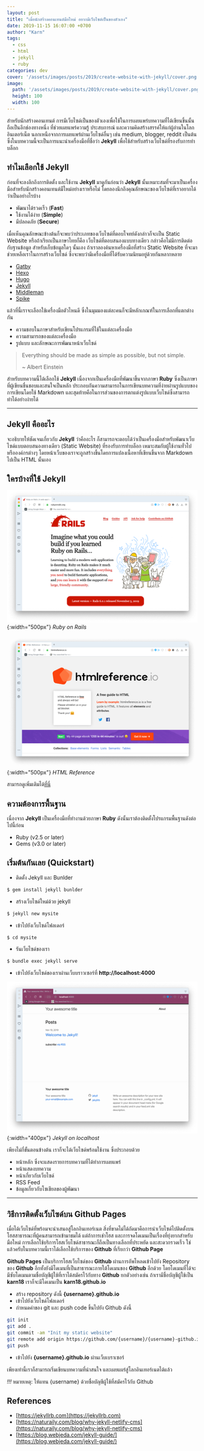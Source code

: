 ```yaml
---
layout: post
title: "เมื่อนักสร้างคอนเทนต์มือใหม่ อยากมีเว็บไซด์เป็นของตัวเอง"
date: 2019-11-15 16:07:00 +0700
author: "Karn"
tags:
  - css
  - html
  - jekyll
  - ruby
categories: dev
cover: '/assets/images/posts/2019/create-website-with-jekyll/cover.png'
image:
  path: '/assets/images/posts/2019/create-website-with-jekyll/cover.png'
  height: 100
  width: 100
---
```

สำหรับนักสร้างคอนเทนต์ การมีเว็บไซด์เป็นของตัวเองเพื่อใช้ในการเผยแพร่บทความที่ได้เขียนขึ้นนั้นถือเป็นอีกช่องทางหนึ่ง ที่ช่วยเผยแพร่ความรู้ ประสบการณ์ และความคิดสร้างสรรค์ให้แก่ผู้อ่านในโลกอินเตอร์เน็ต นอกเหนือจากการเผยแพร่ผ่านเว็บไซด์อื่นๆ เช่น medium, blogger, reddit เป็นต้น ซึ่งในบทความนี้จะเป็นการแนะนำเครื่องมือที่ชื่อว่า **Jekyll** เพื่อใช้สำหรับสร้างเว็บไซด์ที่รองรับการทำบล็อก

<!--more-->

## ทำไมเลือกใช้ Jekyll
ก่อนที่จะลงลึกถึงการติดตั้ง และใช้งาน **Jekyll** มาดูกันก่อนว่า **Jekyll** นั้นเหมาะสมที่จะมาเป็นเครื่องมือสำหรับนักสร้างคอนเทนต์มืใหม่อย่างเราหรือไม่ โดยลองนึกถึงคุณลักษณะของเว็บไซด์ที่เราอยากได้ว่าเป็นอย่างไรบ้าง

- พัฒนาได้รวดเร็ว (**Fast**)
- ใช้งานได้ง่าย (**Simple**)
- มีปลอดภัย (**Secure**)

เมื่อเห็นคุณลักษณะข้างต้นก็จะพบว่าประเภทของเว็บไซด์ที่ตอบโจทย์ดังกล่าวก็จะเป็น Static Website หรือถ้าเรียกเป็นภาษาไทยก็คือ เว็บไซด์ที่ตอบสนองแบบทางเดียว กล่าวคือไม่มีการติดต่อกับฐานข้อมูล สำหรับเก็บข้อมูลใดๆ นั้นเอง
ถ้าเราลองค้นหาเครื่องมือที่สร้าง Static Website ที่จะมาช่วยเหลือเราในการสร้างเว็บไซด์ ซึ่งจะพบว่ามีเครื่องมือที่ได้รับความนิยมอยู่ด้วยกันหลากหลาย

- [Gatby](https://www.gatsbyjs.org)
- [Hexo](https://hexo.io)
- [Hugo](https://gohugo.io)
- [Jekyll](https://jekyllrb.com)
- [Middleman](http://middlemanapp.com)
- [Spike](https://spike.js.org)


แล้วที่นี้เราจะเลือกใช้เครื่องมือตัวไหนดี ซึ่งในมุมมองแต่ละคนก็จะมีหลักเกณฑ์ในการเลือกที่แตกต่างกัน
- ความชอบในภาษาสำหรับเขียนโปรแกรมที่ใช้ในแต่ละเครื่องมือ
- ความสามารถของแต่ละเครื่องมือ
- รูปแบบ และลักษณะการพัฒนาหน้าเว็บไซด์


> Everything should be made as simple as possible, but not simple.
>
> ~ Albert Einstein

สำหรับบทความนี้ได้เลือกใช้ **Jekyll** เนื่องจากเป็นเครื่องมือที่พัฒนาขึ้นจากภาษา **Ruby** ซึ่งเป็นภาษาที่ผู้เขียนชื่นชอบและสนใจเป็นหลัก ประกอบกันความสามารถในการเขียนบทความที่ง่ายผ่านรูปแบบของการเขียนโดยใช้ Markdown และสุดท้ายคือในการส่วนของการตกแต่งรูปแบบเว็บไซด์ซึ่งสามารถทำได้อย่างง่ายได้

---

## Jekyll คืออะไร
จะอธิบายให้ชัดเจนเกี่ยวกับ **Jekyll** ว่าคืออะไร ก็สามารถจะตอบได้ว่าเป็นเครื่องมือสำหรับพัฒนาเว็บไซด์แบบตอบสนองทางเดียว (Static Website) ที่รองรับการทำบล็อก เหมาะสมกับผู้ใช้งานทั่วไป หรือองค์กรต่างๆ โดยหน้าเว็บของเราจะถูกสร้างขึ้นโดยการแปลงเนื้อหาที่เขียนขึ้นจาก Markdown ไปเป็น HTML นั้นเอง

## ใครบ้างที่ใช้ Jekyll
![Ruby on Rails](/assets/images/posts/2019/create-website-with-jekyll/ruby-on-rails.png){:width="500px"}
*Ruby on Rails*

![HTML Reference](/assets/images/posts/2019/create-website-with-jekyll/html-reference.png){:width="500px"}
*HTML Reference*

สามารถดูเพิ่มเติมได้[ที่นี่](https://jekyllrb.com/showcase/)

## ความต้องการพื้นฐาน
เนื่องจาก **Jekyll** เป็นเครื่องมือที่ทำงานด้วยภาษา **Ruby** ดังนั้นเราต้องติดตั้งโปรแกรมพื้นฐานดังต่อไปนี้ก่อน
- Ruby (v2.5 or later)
- Gems (v3.0 or later)

## เริ่มต้นกันเลย (Quickstart)
- ติดตั้ง Jekyll และ Bunlder
```bash
$ gem install jekyll bunlder
```
- สร้างเว็บไซด์ใหม่ด้วย jekyll
```bash
$ jekyll new mysite
```
- เข้าไปยังเว็บไซด์โฟลเดอร์
``` bash
$ cd mysite
```
- รันเว็บไซด์ของเรา
```bash
$ bundle exec jekyll serve
```
- เข้าไปยังเว็บไซด์ของเราผ่านเว็บบราวเซอร์ที่ **http://localhost:4000**

![Jekyll](/assets/images/posts/2019/create-website-with-jekyll/example-jekyll.png){:width="400px"}
*Jekyll on localhost*

เพียงไม่กี่ขั้นตอนข้างต้น เราก็จะได้เว็บไซด์พร้อมใช้งาน ซึ่งประกอบด้วย
- หน้าหลัก ซึ่งจะแสดงรายการบทความที่ได้ทำการเผยแพร่
- หน้าแสดงบทความ
- หน้าเกี่ยวกับเว็บไซด์
- RSS Feed
- ข้อมูลเกี่ยวกับโซเชียลของผู้พัฒนา

---

## วิธีการติดตั้งเว็บไซด์บน Github Pages
เมื่อได้เว็บไซด์ที่พร้อมจะนำเสนอสู่โลกอินเทอร์เนต สิ่งที่ขาดไม่ได้ถัดมาคือการนำเว็บไซด์ไปติดตั้งบนโฮสสาธารณะที่ผู้คนสามารถเข้ามาชมได้ แต่ถ้าการเช่าโฮส และการจดโดเมนเป็นเรื่องที่ยุ่งยากสำหรับมือใหม่ การเลือกใช้บริการโฮสเว็บไซด์สาธารณะก็ถือเป็นทางเลือกที่ประหยัด และสะดวกรวดเร็ว ใช่แล้วครับในบทความนี้เราได้เลือกใช้บริการของ **Github** ที่เรียกว่า **Github Page**

**Github Pages** เป็นบริการโฮสเว็บไซด์ของ **Github** ผ่านการอัพโหลดเข้าไปยัง Repository ของ **Github** อีกทั้งยังมีโดเมนที่เป็นสาธารณะภายใต้โดเมนของ **Github** อีกด้วย โดยโดเมนที่ได้จะมีซับโดเมนตามชื่อบัญชีผู้ใช้ที่เราได้สมัครไว้กับทาง **Github** ยกตัวอย่างเช่น ถ้าเรามีชื่อบัญชีผู้ใช้เป็น **karn18** เราก็จะมีโดเมนเป็น **karn18.github.io**

- สร้าง repository ดังนี้ **{username}.github.io**
- เข้าไปยังเว็บไซด์โฟลเดอร์
- กำหนดค่าของ git และ push code ขึ้นไปยัง Github ดังนี้

```bash
git init
git add .
git commit -am "Init my static website"
git remote add origin https://github.com/{username}/{username}-github.io.git
git push
```

- เข้าไปยัง **{username}.github.io** ผ่านเว็บเบราเซอร์

เพียงเท่านี้เราก็สามารถเริ่มเขียนบทความที่น่าสนใจ และเผยแผร่สู่โลกอินเทอร์เนตได้แล้ว

*!!!* หมายเหตุ: ให้แทน {username} ด้วยชื่อบัญชีผู้ใช้ที่สมัครไว้กับ Github

## References
- [https://jekyllrb.com](https://jekyllrb.com)
- [https://naturaily.com/blog/why-jekyll-netlify-cms](https://naturaily.com/blog/why-jekyll-netlify-cms)
- [https://blog.webjeda.com/jekyll-guide/](https://blog.webjeda.com/jekyll-guide/)
